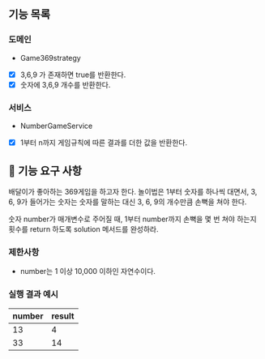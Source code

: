 ## 기능 목록
### 도메인
- Game369strategy
- [x] 3,6,9 가 존재하면 true를 반환한다.
- [x] 숫자에 3,6,9 개수를 반환한다.
### 서비스
- NumberGameService
- [x] 1부터 n까지 게임규칙에 따른 결과를 더한 값을 반환한다.

## 🚀 기능 요구 사항

배달이가 좋아하는 369게임을 하고자 한다. 놀이법은 1부터 숫자를 하나씩 대면서, 3, 6, 9가 들어가는 숫자는 숫자를 말하는 대신 3, 6, 9의 개수만큼 손뼉을 쳐야 한다.

숫자 number가 매개변수로 주어질 때, 1부터 number까지 손뼉을 몇 번 쳐야 하는지 횟수를 return 하도록 solution 메서드를 완성하라.

### 제한사항

- number는 1 이상 10,000 이하인 자연수이다.

### 실행 결과 예시

| number | result |
| --- | --- |
| 13 | 4 |
| 33 | 14 |

